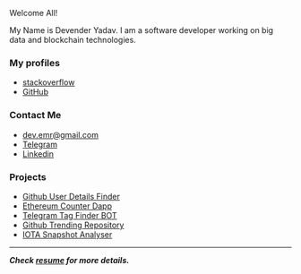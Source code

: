 Welcome All!

My Name is Devender Yadav. I am a software developer working on big data and blockchain technologies.

### My profiles

- [stackoverflow](https://stackoverflow.com/users/3929393)
- [GitHub](https://github.com/devender-yadav)


### Contact Me

- dev.emr@gmail.com
- [Telegram](https://t.me/itsmedev)
- [Linkedin](https://www.linkedin.com/in/devenderyadav17)


### Projects

- [Github User Details Finder](https://devender-yadav.github.io/GitUserDetailsFinder)
- [Ethereum Counter Dapp](https://devender-yadav.github.io/counter-dapp)
- [Telegram Tag Finder BOT](https://devender-yadav.github.io/TagFinderBot)
- [Github Trending Repository](https://github.com/devender-yadav/github-trending-repo)
- [IOTA Snapshot Analyser](https://devender-yadav.github.io/iota-snapshot-analyser)


-----------------------------

_**Check [resume](https://drive.google.com/file/d/1lJvS28-Dem7W8sdV90Z8zKXSVAFuYfhV/view?usp=sharing) for more details.**_



